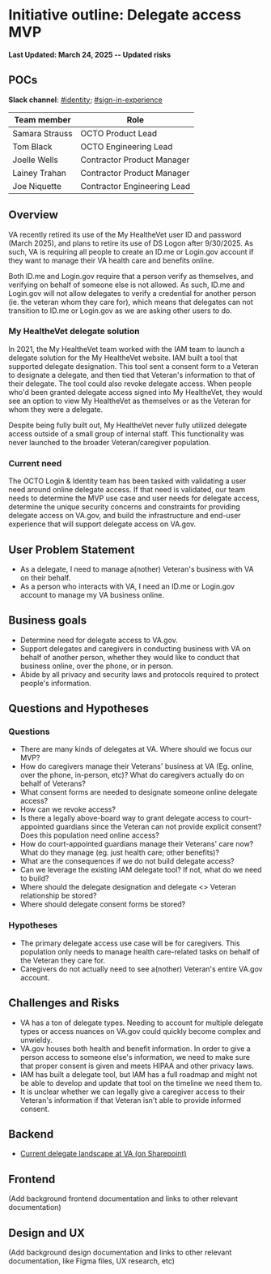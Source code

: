 # Initiative outline: Delegate access MVP

**Last Updated: March 24, 2025 -- Updated risks**
     
## POCs
**Slack channel**: [#identity](https://dsva.slack.com/channels/identity); [#sign-in-experience](https://dsva.slack.com/channels/sign-in-experience)

|**Team member**|**Role**|
|----------------|---------------|
|Samara Strauss | OCTO Product Lead 
|Tom Black | OCTO Engineering Lead 
|Joelle Wells | Contractor Product Manager
|Lainey Trahan | Contractor Product Manager
|Joe Niquette | Contractor Engineering Lead
  
## Overview

VA recently retired its use of the My HealtheVet user ID and password (March 2025), and plans to retire its use of DS Logon after 9/30/2025. As such, VA is requiring all people to create an ID.me or Login.gov account if they want to manage their VA health care and benefits online.

Both ID.me and Login.gov require that a person verify as themselves, and verifying on behalf of someone else is not allowed. As such, ID.me and Login.gov will not allow delegates to verify a credential for another person (ie. the veteran whom they care for), which means that delegates can not transition to ID.me or Login.gov as we are asking other users to do.

### My HealtheVet delegate solution

In 2021, the My HealtheVet team worked with the IAM team to launch a delegate solution for the My HealtheVet website. IAM built a tool that supported delegate designation. This tool sent a consent form to a Veteran to designate a delegate, and then tied that Veteran's information to that of their delegate. The tool could also revoke delegate access. When people who'd been granted delegate access signed into My HealtheVet, they would see an option to view My HealtheVet as themselves or as the Veteran for whom they were a delegate.

Despite being fully built out, My HealtheVet never fully utilized delegate access outside of a small group of internal staff. This functionality was never launched to the broader Veteran/caregiver population.

### Current need

The OCTO Login & Identity team has been tasked with validating a user need around online delegate access. If that need is validated, our team needs to determine the MVP use case and user needs for delegate access, determine the unique security concerns and constraints for providing delegate access on VA.gov, and build the infrastructure and end-user experience that will support delegate access on VA.gov.

## User Problem Statement

- As a delegate, I need to manage a(nother) Veteran's business with VA on their behalf.
- As a person who interacts with VA, I need an ID.me or Login.gov account to manage my VA business online.

## Business goals

- Determine need for delegate access to VA.gov.
- Support delegates and caregivers in conducting business with VA on behalf of another person, whether they would like to conduct that business online, over the phone, or in person.
- Abide by all privacy and security laws and protocols required to protect people's information.

## Questions and Hypotheses

### Questions

- There are many kinds of delegates at VA. Where should we focus our MVP?
- How do caregivers manage their Veterans' business at VA (Eg. online, over the phone, in-person, etc)? What do caregivers actually do on behalf of Veterans?
- What consent forms are needed to designate someone online delegate access?
- How can we revoke access?
- Is there a legally above-board way to grant delegate access to court-appointed guardians since the Veteran can not provide explicit consent? Does this population need online access?
- How do court-appointed guardians manage their Veterans' care now? What do they manage (eg. just health care; other benefits)?
- What are the consequences if we do not build delegate access?
- Can we leverage the existing IAM delegate tool? If not, what do we need to build?
- Where should the delegate designation and delegate <> Veteran relationship be stored?
- Where should delegate consent forms be stored?

### Hypotheses

- The primary delegate access use case will be for caregivers. This population only needs to manage health care-related tasks on behalf of the Veteran they care for.
- Caregivers do not actually need to see a(nother) Veteran's entire VA.gov account.

## Challenges and Risks

- VA has a ton of delegate types. Needing to account for multiple delegate types or access nuances on VA.gov could quickly become complex and unwieldy.
- VA.gov houses both health and benefit information. In order to give a person access to someone else's information, we need to make sure that proper consent is given and meets HIPAA and other privacy laws.
- IAM has built a delegate tool, but IAM has a full roadmap and might not be able to develop and update that tool on the timeline we need them to.
- It is unclear whether we can legally give a caregiver access to their Veteran's information if that Veteran isn't able to provide informed consent.

## Backend

- [Current delegate landscape at VA (on Sharepoint)](https://dvagov.sharepoint.com/:b:/r/sites/IdentityTeam/Shared%20Documents/Delegate%20access/VA%20Delegate%20Access%20Current%20State%20v1.12%20-%2020230314%20(1).pdf?csf=1&web=1&e=FsdeSH)

## Frontend

(Add background frontend documentation and links to other relevant documentation)

## Design and UX

(Add background design documentation and links to other relevant documentation, like Figma files, UX research, etc)
